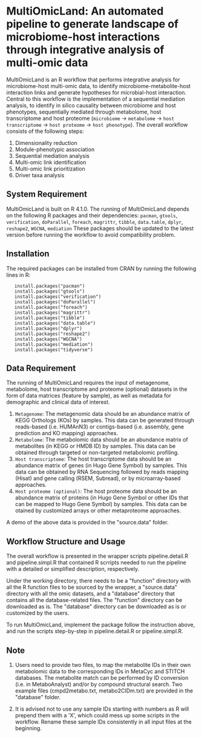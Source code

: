 # MultiOmicLand: An automated pipeline to generate landscape of microbiome-host interactions through integrative analysis of multi-omic data 
MultiOmicLand is an R workflow that performs integrative analysis for microbiome-host multi-omic data, to identify microbiome-metabolite-host interaction links and generate hypotheses for microbial-host interaction. Central to this workflow is the implementation of a sequential mediation analysis, to identify in silico causality between microbiome and host phenotypes, sequentially mediated through metabolome, host transcriptome and host proteome (`microbiome` -> `metabolome` -> `host transcriptome` -> `host proteome` -> `host phenotype`). The overall workflow consists of the following steps:

1. Dimensionality reduction
2. Module-phenotypic association
3. Sequential mediation analysis
4. Multi-omic link identification
5. Multi-omic link prioritization
6. Driver taxa analysis

## System Requirement
MultiOmicLand is built on R 4.1.0. The running of MultiOmicLand depends on the following R packages and their dependencies:
`pacman`, `gtools`, `verification`, `doParallel`, `foreach`, `magrittr`, `tibble`, `data.table`, `dplyr`, `reshape2`, `WGCNA`, `mediation`
These packages should be updated to the latest version before running the workflow to avoid compatibility problem.

## Installation
The required packages can be installed from CRAN by running the following lines in R:
```
   install.packages("pacman")
   install.packages("gtools")
   install.packages("verification")
   install.packages("doParallel")
   install.packages("foreach")
   install.packages("magrittr")
   install.packages("tibble")
   install.packages("data.table")
   install.packages("dplyr")
   install.packages("reshape2")
   install.packages("WGCNA")
   install.packages("mediation")
   install.packages("tidyverse")
``` 
## Data Requirement
The running of MultiOmicLand requires the input of metagenome, metabolome, host transcriptome and proteome (optional) datasets in the form of data matrices (feature by sample), as well as metadata for demographic and clinical data of interest.

1. `Metagenome`: The metagenomic data should be an abundance matrix of KEGG Orthologs (KOs) by samples. This data can be generated through reads-based (i.e. HUMAnN3) or contigs-based (i.e. assembly, gene prediction and KO mapping) approaches.
2. `Metabolome`: The metabolomic data should be an abundance matrix of metabolites (in KEGG or HMDB ID) by samples. This data can be obtained through targeted or non-targeted metabolomic profiling.
3. `Host transcriptome`: The host transcriptome data should be an abundance matrix of genes (in Hugo Gene Symbol) by samples. This data can be obtained by RNA Sequencing followed by reads mapping (Hisat) and gene calling (RSEM, Subread), or by microarray-based approaches.
4. `Host proteome (optional)`: The host proteome data should be an abundance matrix of proteins (in Hugo Gene Symbol or other IDs that can be mapped to Hugo Gene Symbol) by samples. This data can be otained by customized arrays or other metaproteome approaches.

A demo of the above data is provided in the "source.data" folder.

## Workflow Structure and Usage
The overall workflow is presented in the wrapper scripts pipeline.detail.R and pipeline.simpl.R that contained R scrripts needed to run the pipeline with a detailed or simplified description, respectively. 

Under the working directory, there needs to be a "function" directory with all the R function files to be sourced by the wrapper, a "source.data" directory with all the omic datasets, and a "database" directory that contains all the database-related files. The "function" directory can be downloaded as is. The "database" directory can be downloaded as is or customized by the users.

To run MultiOmicLand, implement the package follow the instruction above, and run the scripts step-by-step in pipeline.detail.R or pipeline.simpl.R.

## Note
1. Users need to provide two files, to map the metabolite IDs in their own metabolomic data to the corresponding IDs in MetaCyc and STITCH databases. The metabolite match can be performed by ID conversion (i.e. in MetaboAnalyst) and/or by compound structural search. Two example files (cmpd2metabo.txt, metabo2CIDm.txt) are provided in the "database" folder.

2. It is advised not to use any sample IDs starting with numbers as R will prepend them with a 'X', which could mess up some scripts in the workflow. Rename these sample IDs consistently in all input files at the beginning.
